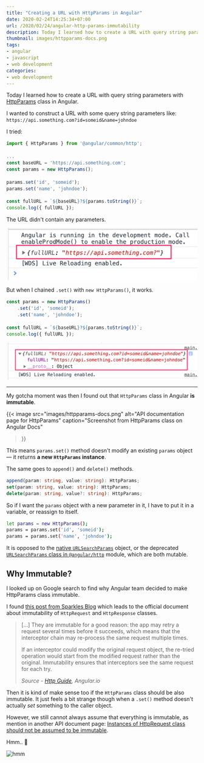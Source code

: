 ```yaml
---
title: "Creating a URL with HttpParams in Angular"
date: 2020-02-24T14:25:34+07:00
url: /2020/02/24/angular-http-params-immutability
description: Today I learned how to create a URL with query string parameters with HttpParams class in Angular
thumbnail: images/httpparams-docs.png
tags:
- angular
- javascript
- web development
categories:
- web development
---
```


Today I learned how to create a URL with query string parameters with [HttpParams](https://angular.io/api/common/http/HttpParams) class in Angular.

I wanted to construct a URL with some query string parameters like:
`https://api.something.com?id=someid&name=johndoe`

I tried:

```ts
import { HttpParams } from '@angular/common/http';

...
const baseURL = 'https://api.something.com';
const params = new HttpParams();

params.set('id', 'someid');
params.set('name', 'johndoe');

const fullURL = `${baseURL}?${params.toString()}`;
console.log({ fullURL });
```

The URL didn't contain any parameters.

![parameters set to HttpParams are not working](images/url-without-params.png)

But when I chained `.set()` with `new HttpParams()`, it works.

```ts
const params = new HttpParams()
	.set('id', 'someid');
	.set('name', 'johndoe');

const fullURL = `${baseURL}?${params.toString()}`;
console.log({ fullURL });
```

![parameters set to HttpParams correctly](images/url-with-params.png)

-----

My gotcha moment was then I found out that `HttpParams` class in Angular **is immutable**.

{{< image
  src="images/httpparams-docs.png"
  alt="API documentation page for HttpParams"
  caption="Screenshot from HttpParams class on Angular Docs"
>}}

This means `params.set()` method doesn't modify an existing `params` object &mdash;
it returns **a new `HttpParams` instance**.

The same goes to `append()` and `delete()` methods.

```ts
append(param: string, value: string): HttpParams;
set(param: string, value: string): HttpParams;
delete(param: string, value?: string): HttpParams;
```

So if I want the `params` object with a new parameter in it,
I have to put it in a variable, or reassign to itself.

```sh
let params = new HttpParams();
params = params.set('id', 'someid');
params = params.set('name', 'johndoe');
```

It is opposed to the [native `URLSearchParams`](https://developer.mozilla.org/en-US/docs/Web/API/URLSearchParams) object,
or the deprecated [`URLSearchParams` class in `@angular/http`](https://v2.angular.io/docs/ts/latest/api/http/index/URLSearchParams-class.html) module,
which are both mutable.


## Why Immutable?

I looked up on Google search to find why Angular team
decided to make HttpParams class immutable.

I found [this post from Sparkles Blog](https://medium.com/sparkles-blog/angular-httpclient-enforces-immutability-dad161d8714b)
which leads to the official document about immutability of `HttpRequest` and `HttpResponse` classes.

<blockquote>
	<p>[...] They are immutable for a good reason: the app may retry a request several times before it succeeds, which means that the interceptor chain may re-process the same request multiple times.</p>
	<p>If an interceptor could modify the original request object, the re-tried operation would start from the modified request rather than the original. Immutability ensures that interceptors see the same request for each try.</p>
	<cite>Source - <a href="https://angular.io/guide/http#immutability">Http Guide</a>, Angular.io</cite>
</blockquote>

Then it is kind of make sense too if the `HttpParams` class should be also immutable.
It just feels a bit strange though when a `.set()` method doesn't actually _set_ something to the caller object.

However, we still cannot always assume that everything is immutable,
as mention in another API document page:
[Instances of HttpRequest class should not be assumed to be immutable](https://angular.io/api/common/http/HttpRequest).

Hmm.. 🤔

![hmm](https://media.giphy.com/media/3o7TKTDn976rzVgky4/giphy.gif)

